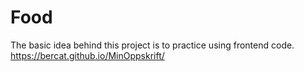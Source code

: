 # Food

The basic idea behind this project is to practice using frontend code.
https://bercat.github.io/MinOppskrift/
